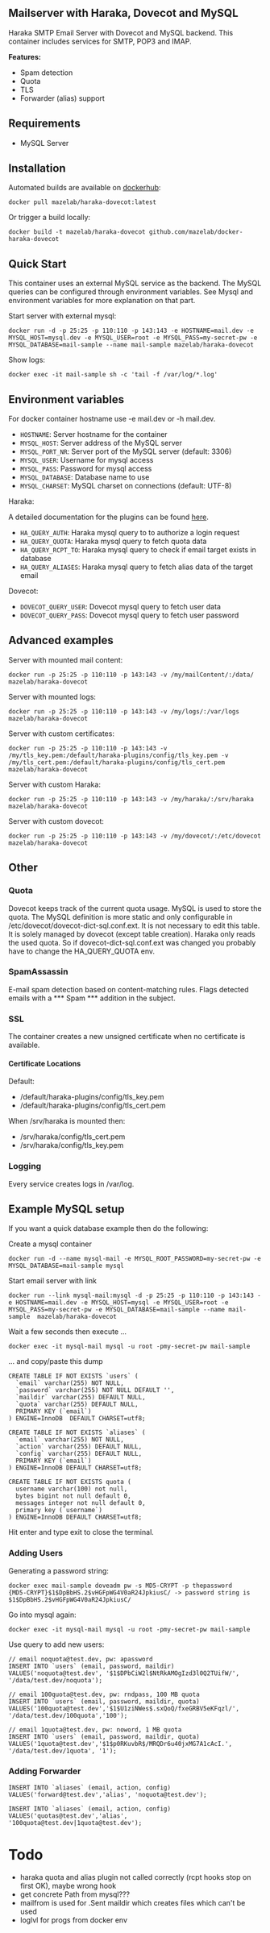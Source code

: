 Mailserver with Haraka, Dovecot and MySQL
----------
Haraka SMTP Email Server with Dovecot and MySQL backend. 
This container includes services for SMTP, POP3 and IMAP.

**Features:**

- Spam detection
- Quota
- TLS
- Forwarder (alias) support

## Requirements

- MySQL Server

## Installation

Automated builds are available on [dockerhub](https://hub.docker.com/r/mazelab/haraka-dovecot/):

    docker pull mazelab/haraka-dovecot:latest
    
Or trigger a build locally:

    docker build -t mazelab/haraka-dovecot github.com/mazelab/docker-haraka-dovecot


## Quick Start

This container uses an external MySQL service as the backend. The MySQL queries can be configured through environment variables. See Mysql and environment variables for more explanation on that part.

Start server with external mysql:

    docker run -d -p 25:25 -p 110:110 -p 143:143 -e HOSTNAME=mail.dev -e MYSQL_HOST=mysql.dev -e MYSQL_USER=root -e MYSQL_PASS=my-secret-pw -e MYSQL_DATABASE=mail-sample --name mail-sample mazelab/haraka-dovecot
    
Show logs:

    docker exec -it mail-sample sh -c 'tail -f /var/log/*.log'


## Environment variables

For docker container hostname use -e mail.dev or -h mail.dev.

- `HOSTNAME`: Server hostname for the container
- `MYSQL_HOST`: Server address of the MySQL server
- `MYSQL_PORT_NR`: Server port of the MySQL server (default: 3306)
- `MYSQL_USER`: Username for mysql access
- `MYSQL_PASS`: Password for mysql access
- `MYSQL_DATABASE`: Database name to use
- `MYSQL_CHARSET`: MySQL charset on connections (default: UTF-8)

Haraka:

A detailed documentation for the plugins can be found [here](https://github.com/mazelab/haraka-plugins).

- `HA_QUERY_AUTH`: Haraka mysql query to to authorize a login request
- `HA_QUERY_QUOTA`: Haraka mysql query to fetch quota data
- `HA_QUERY_RCPT_TO`: Haraka mysql query to check if email target exists in database
- `HA_QUERY_ALIASES`: Haraka mysql query to fetch alias data of the target email

Dovecot:

- `DOVECOT_QUERY_USER`: Dovecot mysql query to fetch user data
- `DOVECOT_QUERY_PASS`: Dovecot mysql query to fetch user password


## Advanced examples

Server with mounted mail content:

    docker run -p 25:25 -p 110:110 -p 143:143 -v /my/mailContent/:/data/ mazelab/haraka-dovecot

Server with mounted logs:

    docker run -p 25:25 -p 110:110 -p 143:143 -v /my/logs/:/var/logs mazelab/haraka-dovecot

Server with custom certificates:

    docker run -p 25:25 -p 110:110 -p 143:143 -v /my/tls_key.pem:/default/haraka-plugins/config/tls_key.pem -v /my/tls_cert.pem:/default/haraka-plugins/config/tls_cert.pem mazelab/haraka-dovecot
    
Server with custom Haraka:

    docker run -p 25:25 -p 110:110 -p 143:143 -v /my/haraka/:/srv/haraka mazelab/haraka-dovecot

Server with custom dovecot:

    docker run -p 25:25 -p 110:110 -p 143:143 -v /my/dovecot/:/etc/dovecot mazelab/haraka-dovecot


## Other

### Quota

Dovecot keeps track of the current quota usage. MySQL is used to store the quota.
The MySQL definition is more static and only configurable in /etc/dovecot/dovecot-dict-sql.conf.ext. 
It is not necessary to edit this table. It is solely managed by dovecot (except table creation). Haraka only reads the used quota. 
So if dovecot-dict-sql.conf.ext was changed you probably have to change the HA_QUERY_QUOTA env.

### SpamAssassin

E-mail spam detection based on content-matching rules. Flags detected emails with a *** Spam *** addition in the subject.

### SSL

The container creates a new unsigned certificate when no certificate is available.

#### Certificate Locations

Default:

- /default/haraka-plugins/config/tls_key.pem 
- /default/haraka-plugins/config/tls_cert.pem

When /srv/haraka is mounted then:

- /srv/haraka/config/tls_cert.pem
- /srv/haraka/config/tls_key.pem

### Logging

Every service creates logs in /var/log.


## Example MySQL setup

If you want a quick database example then do the following:

Create a mysql container

    docker run -d --name mysql-mail -e MYSQL_ROOT_PASSWORD=my-secret-pw -e MYSQL_DATABASE=mail-sample mysql
    
Start email server with link

    docker run --link mysql-mail:mysql -d -p 25:25 -p 110:110 -p 143:143 -e HOSTNAME=mail.dev -e MYSQL_HOST=mysql -e MYSQL_USER=root -e MYSQL_PASS=my-secret-pw -e MYSQL_DATABASE=mail-sample --name mail-sample  mazelab/haraka-dovecot

Wait a few seconds then execute ...

    docker exec -it mysql-mail mysql -u root -pmy-secret-pw mail-sample

... and copy/paste this dump
    
    CREATE TABLE IF NOT EXISTS `users` (
      `email` varchar(255) NOT NULL,
      `password` varchar(255) NOT NULL DEFAULT '',
      `maildir` varchar(255) DEFAULT NULL,
      `quota` varchar(255) DEFAULT NULL,
      PRIMARY KEY (`email`)
    ) ENGINE=InnoDB  DEFAULT CHARSET=utf8;
    
    CREATE TABLE IF NOT EXISTS `aliases` (
      `email` varchar(255) NOT NULL,
      `action` varchar(255) DEFAULT NULL,
      `config` varchar(255) DEFAULT NULL,
      PRIMARY KEY (`email`)
    ) ENGINE=InnoDB DEFAULT CHARSET=utf8;
    
    CREATE TABLE IF NOT EXISTS quota (
      username varchar(100) not null,
      bytes bigint not null default 0,
      messages integer not null default 0,
      primary key (`username`)
    ) ENGINE=InnoDB DEFAULT CHARSET=utf8;
    
Hit enter and type exit to close the terminal.

### Adding Users

Generating a password string:

    docker exec mail-sample doveadm pw -s MD5-CRYPT -p thepassword
    {MD5-CRYPT}$1$DpBbHS.2$vHGFpWG4V0aR24JpkiusC/ -> password string is $1$DpBbHS.2$vHGFpWG4V0aR24JpkiusC/

Go into mysql again:

    docker exec -it mysql-mail mysql -u root -pmy-secret-pw mail-sample
    
Use query to add new users:
    
    // email noquota@test.dev, pw: apassword
    INSERT INTO `users` (email, password, maildir) VALUES('noquota@test.dev', '$1$DPbCiW2l$NtRkAMOgIzd3l0Q2TUifW/', '/data/test.dev/noquota');
    
    // email 100quota@test.dev, pw: rndpass, 100 MB quota
    INSERT INTO `users` (email, password, maildir, quota) VALUES('100quota@test.dev','$1$U1ziNWes$.sxQoQ/fxeGRBV5eKFqzl/', '/data/test.dev/100quota','100');
    
    // email 1quota@test.dev, pw: noword, 1 MB quota
    INSERT INTO `users` (email, password, maildir, quota) VALUES('1quota@test.dev','$1$p0RKuvbR$/MRQDr6u40jxMG7A1cAcI.', '/data/test.dev/1quota', '1');

### Adding Forwarder

    INSERT INTO `aliases` (email, action, config) VALUES('forward@test.dev','alias', 'noquota@test.dev');

    INSERT INTO `aliases` (email, action, config) VALUES('quotas@test.dev','alias', '100quota@test.dev|1quota@test.dev');


# Todo

- haraka quota and alias plugin not called correctly (rcpt hooks stop on first OK), maybe wrong hook 
- get concrete Path from mysql???
- mailfrom is used for .Sent maildir which creates files which can't be used
- loglvl for progs from docker env
